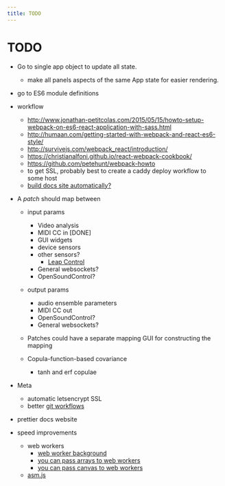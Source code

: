 ```yaml
---
title: TODO
---
```


# TODO

* Go to single app object to update all state.
  * make all panels aspects of the same App state for easier rendering.
* go to ES6 module definitions
* workflow
  * http://www.jonathan-petitcolas.com/2015/05/15/howto-setup-webpack-on-es6-react-application-with-sass.html
  * http://humaan.com/getting-started-with-webpack-and-react-es6-style/
  * http://survivejs.com/webpack_react/introduction/
  * https://christianalfoni.github.io/react-webpack-cookbook/
  * https://github.com/petehunt/webpack-howto
  * to get SSL, probably best to create a caddy deploy workflow to some host
  * [build docs site automatically?](http://blog.mwaysolutions.com/2014/04/10/static-website-generator-with-grunt-js/)

* A *patch* should map between

    * input params
    
        * Video analysis  
        * MIDI CC in [DONE]
        * GUI widgets
        * device sensors
        * other sensors?
          * [Leap Control](https://developer.leapmotion.com/getting-started/javascript)
        * General websockets?
        * OpenSoundControl?
    
    * output params
    
      * audio ensemble parameters
      * MIDI CC out
      * OpenSoundControl?
      * General websockets?

    * Patches could have a separate mapping GUI for constructing the mapping
    * Copula-function-based covariance
      
      * tanh and erf copulae

* Meta

    * automatic letsencrypt SSL
    * better [git workflows](http://www.toptal.com/git/git-workflows-for-pros-a-good-git-guide)

* prettier docs website

* speed improvements
    * web workers
        * [web worker background](http://www.html5rocks.com/en/tutorials/workers/basics/)
        * [you can pass arrays to web workers]( http://updates.html5rocks.com/2011/12/Transferable-Objects-Lightning-Fast)
        * [you can pass canvas to web workers](          http://www.w3.org/html/wg/drafts/html/master/scripting-1.html#transferCanvasProxy)
    * [asm.js](http://www.slideshare.net/fitc_slideshare/leveraging-asmjsclientside)
